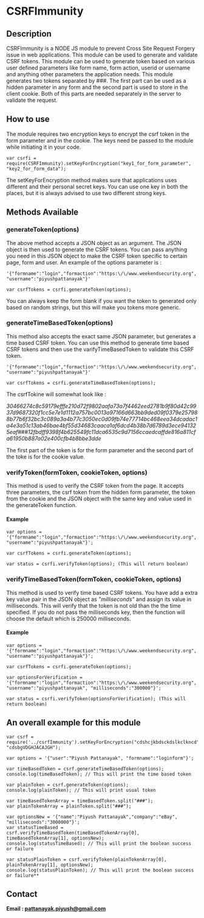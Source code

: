 # CSRFImmunity

## Description

CSRFImmunity is a NODE JS module to prevent Cross Site Request Forgery issue in web applications. This module can be used to generate and validate CSRF tokens. This module can be used to generate token based on various user defined parameters like form name, form action, userid or username and anything other parameters the application needs. This module generates two tokens separated by ###. The first part can be used as a hidden parameter in any form and the second part is used to store in the client cookie. Both of this parts are needed separately in the server to validate the request.

## How to use

The module requires two encryption keys to encrypt the csrf token in the form parameter and in the cookie. The keys need be passed to the module while initiating it in your code.

```
var csrfi = require(CSRFImmunity).setKeyForEncryption("key1_for_form_parameter", "key2_for_form_data");
```

The setKeyForEncryption method makes sure that applications uses different and their personal secret keys. You can use one key in both the places, but it is always advised to use two different strong keys.

## Methods Available

### generateToken(options)

The above method accepts a JSON object as an argument. The JSON object is then used to generate the CSRF tokens. You can pass anything you need in this JSON object to make the CSRF token specific to certain page, form and user. An example of the options parameter is :

```
'{"formname":"login","formaction":"https:\/\/www.weekendsecurity.org", "username":"piyushpattanayak"}'

var csrfTokens = csrfi.generateToken(options);
```

You can always keep the form blank if you want the token to generated only based on random strings, but this will make you tokens more generic.

### generateTimeBasedToken(options)

This method also accepts the exact same JSON parameter, but generates a time based CSRF token. You can use this method to generate time based CSRF tokens and then use the varifyTimeBasedToken to validate this CSRF token.

```
'{"formname":"login","formaction":"https:\/\/www.weekendsecurity.org", "username":"piyushpattanayak"}'

var csrfTokens = csrfi.generateTimeBasedToken(options);
```

The csrfTokine will somewhat look like :

*30466274c8c59179efffe210d72f9802aafa73a7f4462eed2781b9f80d42c9937d9687320f1cc5e7e1d1112a757bc0013a97166d663bb9ded09f0379e257988b77b6f32bc3c089a3a4b77c3050ec0d09fb74e77714bc468eea34dcadac1a4e3a51c13ab46bae4bf55d34683caaca1af6dcd4b38b7d6789d3ece941325eaf*###*12fbdff9398f4b625549fc11dca6535c9d7156ccaedcaffde816a811cfa61950b887a02e400cfb4b8bbe3dde*

The first part of the token is for the form parameter and the second part of the toke is for the cookie value.

### verifyToken(formToken, cookieToken, options)

This method is used to verify the CSRF token from the page. It accepts three parameters, the csrf token from the hidden form parameter, the token from the cookie and the JSON object with the same key and value used in the generateToken function.

#### Example

```
var options = '{"formname":"login","formaction":"https:\/\/www.weekendsecurity.org", "username":"piyushpattanayak"}';

var csrfTokens = csrfi.generateToken(options);

var status = csrfi.verifyToken(options); (This will return boolean)
```

### verifyTimeBasedToken(formToken, cookieToken, options)

This method is used to verify time based CSRF tokens. You have add a extra key value pair in the JSON object as *"milliseconds"* and assign its value in milliseconds. This will verify that the token is not old than the the time specified. If you do not pass the milliseconds key, then the function will choose the default which is 250000 milliseconds.

#### Example

```
var options = '{"formname":"login","formaction":"https:\/\/www.weekendsecurity.org", "username":"piyushpattanayak"}';

var csrfTokens = csrfi.generateToken(options);

var optionsForVerification = '{"formname":"login","formaction":"https:\/\/www.weekendsecurity.org", "username":"piyushpattanayak", "milliseconds":"300000"}';

var status = csrfi.verifyToken(optionsForVerification); (This will return boolean)
```

## An overall example for this module

```
var csrf = require('../csrfImmunity').setKeyForEncryption("cdshcjkbdsckdslkclkncd", "cdsbgVDGHJACAJGH");

var options = '{"user":"Piyush Pattanayak", "formname":"loginform"}';

var timeBasedToken = csrf.generateTimeBasedToken(options);
console.log(timeBasedToken); // This will print the time based token

var plainToken = csrf.generateToken(options);
console.log(plainToken); // This will print usual token

var timeBasedTokenArray = timeBasedToken.split("###");
var plainTokenArray = plainToken.split("###");

var optionsNew = '{"name":"Piyush Pattanayak","company":"eBay", "milliseconds":"3000000"}';
var statusTimeBased = csrf.verifyTimeBasedToken(timeBasedTokenArray[0], timeBasedTokenArray[1], optionsNew);
console.log(statusTimeBased); // This will print the boolean success or failure

var statusPlainToken = csrf.verifyToken(plainTokenArray[0], plainTokenArray[1], optionsNew);
console.log(statusPlainToken); // This will print the boolean success or failure**
```


## Contact

**Email : pattanayak.piyush@gmail.com**
